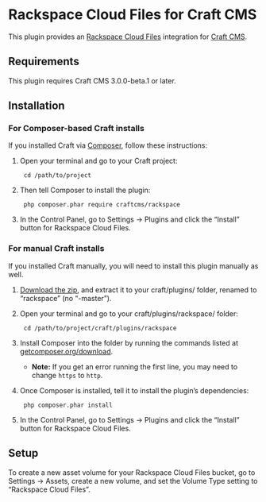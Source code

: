 Rackspace Cloud Files for Craft CMS
===================================

This plugin provides an [Rackspace Cloud Files](https://www.rackspace.com/cloud/files) integration for [Craft CMS](https://craftcms.com/).


## Requirements

This plugin requires Craft CMS 3.0.0-beta.1 or later.


## Installation

### For Composer-based Craft installs

If you installed Craft via [Composer](https://getcomposer.org/), follow these instructions:

1. Open your terminal and go to your Craft project:

        cd /path/to/project

2. Then tell Composer to install the plugin:

        php composer.phar require craftcms/rackspace

3. In the Control Panel, go to Settings → Plugins and click the “Install” button for Rackspace Cloud Files.


### For manual Craft installs

If you installed Craft manually, you will need to install this plugin manually as well.

1. [Download the zip](https://github.com/craftcms/rackspace/archive/master.zip), and extract it to your craft/plugins/ folder, renamed to “rackspace” (no “-master”).
2. Open your terminal and go to your craft/plugins/rackspace/ folder:

        cd /path/to/project/craft/plugins/rackspace 

3. Install Composer into the folder by running the commands listed at [getcomposer.org/download](https://getcomposer.org/download/).
    - **Note:** If you get an error running the first line, you may need to change `https` to `http`.

4. Once Composer is installed, tell it to install the plugin’s dependencies:

        php composer.phar install

5. In the Control Panel, go to Settings → Plugins and click the “Install” button for Rackspace Cloud Files.

## Setup

To create a new asset volume for your Rackspace Cloud Files bucket, go to Settings → Assets, create a new volume, and set the Volume Type setting to “Rackspace Cloud Files”.
